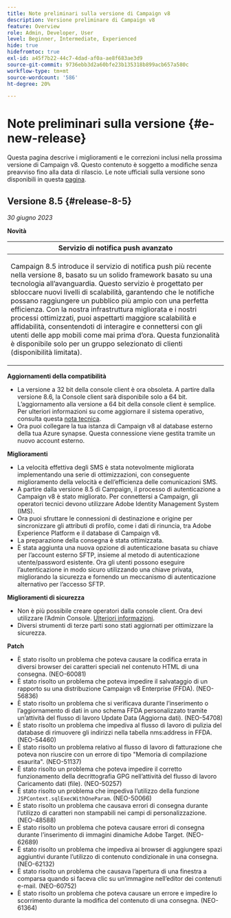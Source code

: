 ```yaml
---
title: Note preliminari sulla versione di Campaign v8
description: Versione preliminare di Campaign v8
feature: Overview
role: Admin, Developer, User
level: Beginner, Intermediate, Experienced
hide: true
hidefromtoc: true
exl-id: a45f7b22-44c7-4dad-af0a-ae8f683ae3d9
source-git-commit: 9736ebb3d2a60bfe23b135318b899acb657a580c
workflow-type: tm+mt
source-wordcount: '586'
ht-degree: 20%

---
```


# Note preliminari sulla versione {#e-new-release}

Questa pagina descrive i miglioramenti e le correzioni inclusi nella prossima versione di Campaign v8. Questo contenuto è soggetto a modifiche senza preavviso fino alla data di rilascio. Le note ufficiali sulla versione sono disponibili in questa [pagina](../start/release-notes.md).

## Versione 8.5 {#release-8-5}

_30 giugno 2023_

**Novità**

<table> 
<thead>
<tr> 
<th> <strong>Servizio di notifica push avanzato</strong><br /> </th> 
</tr> 
</thead> 
<tbody> 
<tr> 
<td><p>Campaign 8.5 introduce il servizio di notifica push più recente nella versione 8, basato su un solido framework basato su una tecnologia all’avanguardia. Questo servizio è progettato per sbloccare nuovi livelli di scalabilità, garantendo che le notifiche possano raggiungere un pubblico più ampio con una perfetta efficienza. Con la nostra infrastruttura migliorata e i nostri processi ottimizzati, puoi aspettarti maggiore scalabilità e affidabilità, consentendoti di interagire e connettersi con gli utenti delle app mobili come mai prima d’ora. Questa funzionalità è disponibile solo per un gruppo selezionato di clienti (disponibilità limitata).</p>
</td> 
</tr> 
</tbody> 
</table>

**Aggiornamenti della compatibilità**

* La versione a 32 bit della console client è ora obsoleta. A partire dalla versione 8.6, la Console client sarà disponibile solo a 64 bit. L’aggiornamento alla versione a 64 bit della console client è semplice. Per ulteriori informazioni su come aggiornare il sistema operativo, consulta questa [nota tecnica](https://experienceleague.adobe.com/docs/campaign/technotes-ac/tn-new/console.html?lang=it).
* Ora puoi collegare la tua istanza di Campaign v8 al database esterno della tua Azure synapse. Questa connessione viene gestita tramite un nuovo account esterno.

**Miglioramenti**

* La velocità effettiva degli SMS è stata notevolmente migliorata implementando una serie di ottimizzazioni, con conseguente miglioramento della velocità e dell’efficienza delle comunicazioni SMS.
* A partire dalla versione 8.5 di Campaign, il processo di autenticazione a Campaign v8 è stato migliorato. Per connettersi a Campaign, gli operatori tecnici devono utilizzare Adobe Identity Management System (IMS).
* Ora puoi sfruttare le connessioni di destinazione e origine per sincronizzare gli attributi di profilo, come i dati di rinuncia, tra Adobe Experience Platform e il database di Campaign v8.
* La preparazione della consegna è stata ottimizzata.
* È stata aggiunta una nuova opzione di autenticazione basata su chiave per l’account esterno SFTP, insieme al metodo di autenticazione utente/password esistente. Ora gli utenti possono eseguire l’autenticazione in modo sicuro utilizzando una chiave privata, migliorando la sicurezza e fornendo un meccanismo di autenticazione alternativo per l’accesso SFTP.

**Miglioramenti di sicurezza**

* Non è più possibile creare operatori dalla console client. Ora devi utilizzare l’Admin Console. [Ulteriori informazioni](../start/gs-permissions.md).
* Diversi strumenti di terze parti sono stati aggiornati per ottimizzare la sicurezza.

**Patch**

* È stato risolto un problema che poteva causare la codifica errata in diversi browser dei caratteri speciali nel contenuto HTML di una consegna. (NEO-60081)
* È stato risolto un problema che poteva impedire il salvataggio di un rapporto su una distribuzione Campaign v8 Enterprise (FFDA). (NEO-56836)
* È stato risolto un problema che si verificava durante l’inserimento o l’aggiornamento di dati in uno schema FFDA personalizzato tramite un’attività del flusso di lavoro Update Data (Aggiorna dati). (NEO-54708)
* È stato risolto un problema che impediva al flusso di lavoro di pulizia del database di rimuovere gli indirizzi nella tabella nms:address in FFDA. (NEO-54460)
* È stato risolto un problema relativo al flusso di lavoro di fatturazione che poteva non riuscire con un errore di tipo &quot;Memoria di compilazione esaurita&quot;. (NEO-51137)
* È stato risolto un problema che poteva impedire il corretto funzionamento della decrittografia GPG nell’attività del flusso di lavoro Caricamento dati (file). (NEO-50257)
* È stato risolto un problema che impediva l’utilizzo della funzione `JSPContext.sqlExecWithOneParam`. (NEO-50066)
* È stato risolto un problema che causava errori di consegna durante l’utilizzo di caratteri non stampabili nei campi di personalizzazione. (NEO-48588)
* È stato risolto un problema che poteva causare errori di consegna durante l’inserimento di immagini dinamiche Adobe Target. (NEO-62689)
* È stato risolto un problema che impediva ai browser di aggiungere spazi aggiuntivi durante l’utilizzo di contenuto condizionale in una consegna. (NEO-62132)
* È stato risolto un problema che causava l’apertura di una finestra a comparsa quando si faceva clic su un’immagine nell’editor dei contenuti e-mail. (NEO-60752)
* È stato risolto un problema che poteva causare un errore e impedire lo scorrimento durante la modifica del contenuto di una consegna. (NEO-61364)
